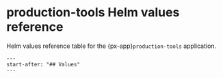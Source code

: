 ```{px-app-values} production-tools
```

# production-tools Helm values reference

Helm values reference table for the {px-app}`production-tools` application.

```{include} ../../../services/production-tools/README.md
---
start-after: "## Values"
---
```
